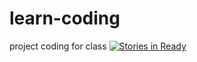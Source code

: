 # learn-coding
project coding for class
[![Stories in Ready](https://badge.waffle.io/rdalbah/learn-coding.png?label=ready&title=Ready)](http://waffle.io/rdalbah/learn-coding)
